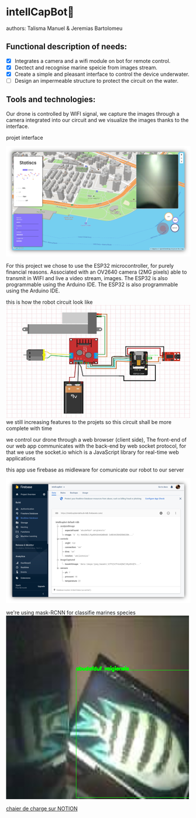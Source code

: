 
# intellCapBot🤖

authors: 
Talisma Manuel & Jeremias Bartolomeu<br>


## Functional description of needs:
 
- [x] Integrates a camera and a wifi module on bot for remote control. 
- [x] Dectect and recognise marine speicie from images stream. 
- [x] Create a simple and pleasant interface to control the device underwater.
- [ ] Design an impermeable structure to protect the circuit on the water.

## Tools and technologies:

Our drone is controlled by WIFI signal, we capture the images through a camera integrated into our circuit and we visualize the images thanks to the interface.

projet interface 

<img src="images/interface.png" alt="projet interface" />

For this project we chose to use the ESP32 microcontroller, for purely financial reasons. Associated with an OV2640 camera (2MG pixels) able to transmit in WIFI and live a video stream, images. The ESP32 is also programmable using the Arduino IDE. The ESP32 is also programmable using the Arduino IDE.

this is how the robot circuit look like <br/>
<img src="images/bot_circuit.png" alt="projet circuit"/>
we still increasing features to the projets so this circuit shall be more complete with time 

we control our drone through a web browser (client side), The front-end of our web app communicates with the back-end by web socket protocol, for that we use the socket.io which is a JavaScript library for real-time web applications

this app use firebase as midleware for comunicate our robot to our server  

<img src="images/firebaseDatabase.png" alt="firebase database"/>


we're using mask-RCNN for classifie marines species 
<img src="images/identifiedSpecie.png" />

<a href="https://www.notion.so/projeto-INTELLCAP-8fc0aab3e8a24e9c8a9eb93412a3a829">chaier de charge sur NOTION</a>
